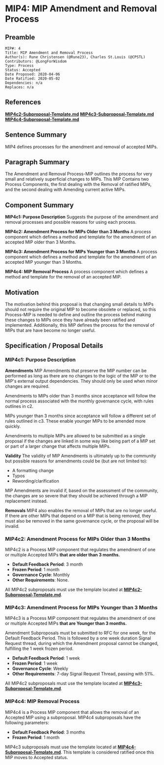 # MIP4: MIP Amendment and Removal Process

## Preamble

```
MIP#: 4
Title: MIP Amendment and Removal Process
Author(s): Rune Christensen (@Rune23), Charles St.Louis (@CPSTL)
Contributors: @LongForWisdom
Type: Process
Status: Accepted
Date Proposed: 2020-04-06
Date Ratified: 2020-05-02
Dependencies: n/a
Replaces: n/a
  ```

## References

**[MIP4c2-Subproposal-Template.md](MIP4c2-Subproposal-Template.md)**
**[MIP4c3-Subproposal-Template.md](MIP4c3-Subproposal-Template.md)**
**[MIP4c4-Subproposal-Template.md](MIP4c4-Subproposal-Template.md)**

## Sentence Summary

MIP4 defines processes for the amendment and removal of accepted MIPs.

## Paragraph Summary

The Amendment and Removal Process-MIP outlines the process for very small and relatively superficial changes to MIPs. This MIP Contains two Process Components, the first dealing with the Removal of ratified MIPs, and the second dealing with Amending current active MIPs.

## Component Summary

**MIP4c1: Purpose Description**
Suggests the purpose of the amendment and removal processes and possible reasons for using each process.

**MIP4c2: Amendment Process for MIPs Older than 3 Months**
A process component which defines a method and template for the amendment of an accepted MIP older than 3 Months.

**MIP4c3: Amendment Process for MIPs Younger than 3 Months**
A process component which defines a method and template for the amendment of an accepted MIP younger than 3 Months.

**MIP4c4: MIP Removal Process**
A process component which defines a method and template for the removal of an accepted MIP.

## Motivation

The motivation behind this proposal is that changing small details to MIPs should not require the original MIP to become obsolete or replaced, so this Process-MIP is needed to define and outline the process behind making these changes to MIPs once they have already been ratified and implemented. Additionally, this MIP defines the process for the removal of MIPs that are have become no longer useful.

## Specification / Proposal Details

### MIP4c1: Purpose Description

**Amendments**
MIP Amendments that preserve the MIP number can be performed as long as there are no changes to the logic of the MIP or to the MIP's external output dependencies. They should only be used when minor changes are required.

Amendments to MIPs older than 3 months since acceptance will follow the normal process associated with the monthly governance cycle, with rules outlines in c2. 

MIPs younger than 3 months since acceptance will follow a different set of rules outlined in c3. These enable younger MIPs to be amended more quickly.

Amendments to multiple MIPs are allowed to be submitted as a single proposal if the changes are linked in some way like being part of a MIP set or part of a larger change that affects multiple MIPs.

**Validity**
The validity of MIP Amendments is ultimately up to the community but possible reasons for amendments could be (but are not limited to):

- A formatting change
- Typos
- Rewording/clarification

MIP Amendments are invalid if, based on the assessment of the community, the changes are so severe that they should be achieved through a MIP replacement instead.

**Removals**
MIP4 also enables the removal of MIPs that are no longer useful. If there are other MIPs that depend on a MIP that is being removed, they must also be removed in the same governance cycle, or the proposal will be invalid.

### MIP4c2: Amendment Process for MIPs Older than 3 Months

MIP4c2 is a Process MIP component that regulates the amendment of one or multiple Accepted MIPs **that are older than 3 months.**

- **Default Feedback Period**: 3 month
- **Frozen Period**: 1 month
- **Governance Cycle**: Monthly
- **Other Requirements**: None.

All MIP4c2 subproposals must use the template located at **[MIP4c2-Subproposal-Template.md](MIP4c2-Subproposal-Template.md)**.

### MIP4c3: Amendment Process for MIPs Younger than 3 Months

MIP4c3 is a Process MIP component that regulates the amendment of one or multiple Accepted MIPs **that are Younger than 3 months.**

Amendment Subproposals must be submitted to RFC for one week, for the Default Feedback Period. This is followed by a one week duration Signal Request thread, during which the Amendment proposal cannot be changed, fulfilling the 1 week frozen period.

- **Default Feedback Period**: 1 week
- **Frozen Period**: 1 week
- **Governance Cycle**: Weekly
- **Other Requirements**: 7-day Signal Request Thread, passing with 51%.

All MIP4c2 subproposals must use the template located at **[MIP4c3-Subproposal-Template.md](MIP4c3-Subproposal-Template.md)**.

### MIP4c4: MIP Removal Process

MIP4c4 is a Process MIP component that allows the removal of an Accepted MIP using a subproposal. MIP4c4 subproposals have the following parameters:

- **Default Feedback Period**: 3 months
- **Frozen Period**: 1 month

MIP4c3 subproposals must use the template located at **[MIP4c4-Subproposal-Template.md](MIP4c4-Subproposal-Template.md)**. This template is considered ratified once this MIP moves to Accepted status.

